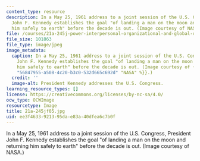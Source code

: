 ```yaml
---
content_type: resource
description: In a May 25, 1961 address to a joint session of the U.S. Congress, President
  John F. Kennedy establishes the goal "of landing a man on the moon and returning
  him safely to earth" before the decade is out. (Image courtesy of NASA.)
file: /courses/21a-245j-power-interpersonal-organizational-and-global-dimensions-fall-2005/ee3f4633921395dae83a40dfea6c7b0f_21a-245jf05.jpg
file_size: 101863
file_type: image/jpeg
image_metadata:
  caption: In a May 25, 1961 address to a joint session of the U.S. Congress, President
    John F. Kennedy establishes the goal "of landing a man on the moon and returning
    him safely to earth" before the decade is out. (Image courtesy of {{% resource_link
    "56847955-a508-4c20-b3c0-532d665c692d" "NASA" %}}.)
  credit: ''
  image-alt: President Kennedy addresses the U.S. Congress.
learning_resource_types: []
license: https://creativecommons.org/licenses/by-nc-sa/4.0/
ocw_type: OCWImage
resourcetype: Image
title: 21a-245jf05.jpg
uid: ee3f4633-9213-95da-e83a-40dfea6c7b0f
---
```

In a May 25, 1961 address to a joint session of the U.S. Congress, President John F. Kennedy establishes the goal "of landing a man on the moon and returning him safely to earth" before the decade is out. (Image courtesy of NASA.)